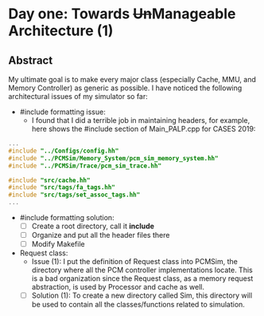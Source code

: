 # Day one: Towards ~~Un~~**Manageable** Architecture (1)

## **Abstract**
My ultimate goal is to make every major class (especially Cache, MMU, and Memory Controller) as generic as possible. I have noticed the following architectural issues of my simulator so far:

+ #include formatting issue:
    + I found that I did a terrible job in maintaining headers, for example, here shows the #include section of Main\_PALP.cpp for CASES 2019:

```c++
...
#include "../Configs/config.hh"
#include "../PCMSim/Memory_System/pcm_sim_memory_system.hh"
#include "../PCMSim/Trace/pcm_sim_trace.hh"

#include "src/cache.hh"
#include "src/tags/fa_tags.hh"
#include "src/tags/set_assoc_tags.hh"
...
```

+ #include formatting solution:
    + [ ] Create a root directory, call it **include**
    + [ ] Organize and put all the header files there
    + [ ] Modify Makefile

+ Request class:
    + Issue (1): I put the definition of Request class into PCMSim, the directory where all the PCM controller implementations locate. This is a bad organization since the Request class, as a memory request abstraction, is used by Processor and cache as well.
    + [ ] Solution (1): To create a new directory called Sim, this directory will be used to contain all the classes/functions related to simulation.
